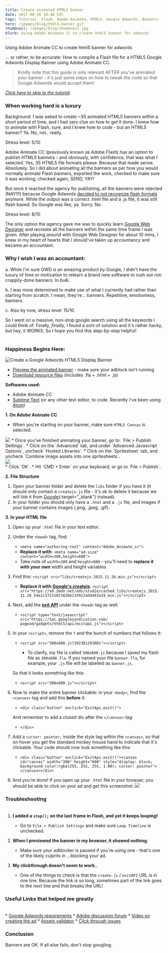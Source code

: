 ```yaml
---
title: Create animated HTML5 banner
date: 2017-08-26 20:46 UTC
tags: Tutorial, Flash, Adobe Animate, HTML5, Google Adwords, Banners
hero: /images/blog/html5-banner.gif
thumbnail: /images/blog/thumbnail.jpg
blurb: Using Adobe Animate CC to create html5 banner for adwords
---
```

Using Adobe Animate CC to create html5 banner for adwords

... or rather, to be accurate: How to compile a Flash file for a HTML5 Google Adwords Display Banner using Adobe Animate CC.

<blockquote>Kindly note that this guide is only relevant AFTER you've animated your banner - it's just some steps on how to tweak the code so that Google Adwords would accept them!</blockquote>


_<a href="#html5-banner-tutorial">Click here to skip to the tutorial</a>_<br>

<h3>When working hard is a luxury</h3>
Background: I was asked to create ~35 animated HTML5 banners within a short period of time, and I had zero clue on how to get it done. I knew how to animate with Flash, sure, and I knew how to code - but an HTML5 banner? Ya. No, not.. really.

Stress level: 5/10

Adobe Animate CC (previously known as Adobe Flash) has an option to publish HTML5 banners - and obviously, with confidence, that was what I selected. Yes, 35 HTML5 file formats please. Because that made sense. Absolutely. So I did about animating all the banners as per how you would normally animate Flash banners, exported the work, checked to make sure it was working, checked again, SEND, YAY!

But once it reached the agency for publishing, all the banners were rejected (NAY!!!) because Google Adwords <a href="https://support.google.com/adwords/answer/6249073?hl=en">decided to not recognize flash formats</a> anymore. While the output was a correct .html file and a .js file, it was still flash based. So Google was like, ya. Sorry. No.

Stress level: 8/10

The only option the agency gave me was to quickly learn <a href="https://www.google.com/webdesigner/">Google Web Designer</a> and recreate all the banners within the same time frame I was given. After playing around with Google Web Designer for about 10 mins, I knew in my heart of hearts that I should've taken up accountancy and became an accountant.

<h3>Why I wish I was an accountant:</h3>

a. While I'm sure GWD is an amazing product by Google, I didn't have the luxury of time or motivation to relearn a brand new software to rush out not-crappily-done banners. In _bulk_.

b. I was more determined to make use of what I currently had rather than starting from scratch. I mean, they're... banners. Repetitive, emotionless, banners.

c. Also by now, stress level: 15/10

So I went on a massive, non-stop google search using all the keywords I could think of. Finally, _finally_, I found a sort-of solution and it's rather hacky, but hey, it WORKS. So I hope you find this step-by-step helpful!<br>
<a name="html5-banner-tutorial">&nbsp;</a>

<h3>Happiness Begins Here:</h3>


<img src="/images/blog/tutorial-html5-adwords-5.jpg" class="img-fluid img-fluid fadeIn animated" alt="Create a Google Adwords HTML5 Display Banner">

*  <a href="/blog/assets/google-adwords-html5-banner/index.html" target="_blank">Preview the animated banner</a> - make sure your adblock isn't running
*  <a href="/blog/assets/google-adwords-html5-banner.zip">Download resource files</a> (includes .fla + .html + .js)

**Softwares used:**

* Adobe Animate CC
* <a href="https://www.sublimetext.com/" target="_blank">Sublime Text</a> (or any other text editor, to code. Recently I've been using <a href="https://atom.io/" target="_blank">Atom</a>)

**1. On Adobe Animate CC**

* When you're starting on your banner, make sure `HTML5 Canvas` is selected.
<img src="/images/blog/tutorial-html5-adwords-1.gif" class="img-fluid fadeIn animated">
* Once you've finished animating your banner, go to: `File > Publish Settings`.
* Click on the `Advanced` tab, and under `Advanced Javascript Options`,  uncheck `Hosted Libraries`.
* Click on the `Spritesheet` tab, and uncheck `Combine image assets into one spritesheets`. <br>
	<img src="/images/blog/tutorial-html5-adwords-2.gif" class="img-fluid fadeIn animated"><br>
* Click `OK`.
* Hit `CMD + Enter` on your keyboard, or go to `File > Publish`.

**2. File Structure**

1. Open your banner folder and delete the `libs` folder if you have it (it should only contain a `createjs.js` file - it's ok to delete it because we will link it from [Google](https://support.google.com/richmedia/answer/6307288?hl=en){:target="_blank"} instead).
2. In your folder you should only have a `.html` and a `.js` file, and images if your banner contains images (.png, .jpeg, .gif).

**3. In your HTML file**

1. Open up your `.html` file in your text editor.
2. Under the `<head>` tag, find:

	* `<meta name="authoring-tool" content="Adobe_Animate_cc">`
	* **Replace it with**: `<meta name="ad.size" content="width=300,height=600">`
	* Take note of `width=300` and `height=600` - you'll need to **replace it with your own** width and height variables

3. Find this:
`<script src="libs/createjs-2015.11.26.min.js"></script>`

	* **Replace it with <a href="https://support.google.com/richmedia/answer/6307288?hl=en" target="_blank">Google's createjs</a>**:
	`<script src="https://s0.2mdn.net/ads/studio/cached_libs/createjs_2015.
	11.26_54e1c3722102182bb133912ad4442e19_min.js"></script>`

4. Next, add the **<a href="https://support.google.com/richmedia/answer/2672517?hl=en-GB" target="_blank">exit API</a>** under the `<head>` tag as well:

	* `<script type="text/javascript" src="https://tpc.googlesyndication.com/
	pagead/gadgets/html5/api/exitapi.js"></script>`

5. In your `<script>`, remove the `?` and the bunch of numbers that follows it:

	* `<script src="300x600.js?192381293801"></script>`

		* To clarify, my file is called `300x600.js` because I saved my flash file as `300x600.fla`. If you named your file `banner.fla`, for example, your `.js` file will be labelled as `banner.js`.

	So that it looks something like this:

	* `<script src="300x600.js"></script>`
6. Now to make the entire banner clickable: in your `<body>`, find the `<canvas>` tag and add this **before** it:

	 * `<div class="button" onclick="ExitApi.exit()">`

	And remember to add a closed div after the `</canvas>` tag:

	* `</div>`

7. Add a `cursor: pointer;` inside the style tag within the `<canvas>`, so that on hover you get the standard mickey mouse hand to indicate that it's clickable. Your code should now look something like this:

	* `<div class="button" onclick="ExitApi.exit()"><canvas id="canvas" width="300" height="600" style="display: block; background-color:rgba(255, 255, 255, 1.00); cursor: pointer"></canvas></div>`

8. And you're done! If you open up your `.html` file in your browser, you should be able to click on your ad and get this screenshot:
	<img src="/images/blog/tutorial-html5-adwords-3.gif" class="img-fluid fadeIn animated">

<h3 style="margin-bottom:35px;">Troubleshooting</h3>

1. **I added a `stop();` on the last frame in Flash, and yet it keeps looping!**

	* Go to `File > Publish Settings` and make sure `Loop Timeline` is unchecked.

2. **When I previewed the banner in my browser, it showed nothing.**

	* Make sure your adblocker is paused if you're using one - that's one of the likely culprits in ...blocking your ad.

3. **My clickthrough doesn't seem to work..**

	* One of the things to check is that the `create.js` / `exitAPI` URL is in one line. Because the link is so long, sometimes part of the link goes to the next line and that breaks the URL!

<h3 style="margin-bottom:35px;">Useful Links that helped me greatly</h3>
* <a href="https://support.google.com/adwords/answer/1722096" target="_blank">Google Adwords requirements</a>
* <a href="https://forums.adobe.com/thread/2137605" target="_blank">Adobe discussion forum</a>
* <a href="https://www.youtube.com/watch?v=K_gi4SZRxps" target="_blank">Video on creating the ad</a>
* <a href="https://h5validator.appspot.com/adwords/asset" target="_blank">Assets validator</a>
* <a href="https://support.google.com/adwords/answer/6335681?hl=en" target="_blank">Click through issues</a>

<h3>Conclusion</h3>
Banners are OK. If all else fails, don't stop googling.
